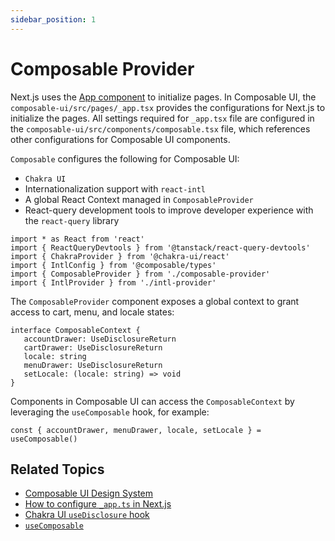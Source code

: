 ```yaml
---
sidebar_position: 1
---
```


# Composable Provider

Next.js uses the [App component](https://nextjs.org/docs/advanced-features/custom-app) to initialize pages. In Composable UI, the `composable-ui/src/pages/_app.tsx` provides the configurations for Next.js to initialize the pages. All settings required for  `_app.tsx` file are configured in the `composable-ui/src/components/composable.tsx` file, which references other configurations for Composable UI components.

`Composable` configures the following for Composable UI:

-  `Chakra UI`
-  Internationalization support with `react-intl`
-  A global React Context managed in `ComposableProvider`
-  React-query development tools to improve developer experience with the `react-query` library

```tsx
import * as React from 'react'
import { ReactQueryDevtools } from '@tanstack/react-query-devtools'
import { ChakraProvider } from '@chakra-ui/react'
import { IntlConfig } from '@composable/types'
import { ComposableProvider } from './composable-provider'
import { IntlProvider } from './intl-provider'
```

The `ComposableProvider` component exposes a global context to grant access to cart, menu, and locale states:

```tsx
interface ComposableContext {
   accountDrawer: UseDisclosureReturn
   cartDrawer: UseDisclosureReturn
   locale: string
   menuDrawer: UseDisclosureReturn
   setLocale: (locale: string) => void
}
```

Components in Composable UI can access the `ComposableContext` by leveraging the `useComposable` hook, for example:

```tsx
const { accountDrawer, menuDrawer, locale, setLocale } = useComposable()
```

## Related Topics

- [Composable UI Design System](design/components_and_theme.md)
- [How to configure `_app.ts` in Next.js](https://nextjs.org/docs/advanced-features/custom-app)
- [Chakra UI `useDisclosure` hook](https://chakra-ui.com/docs/hooks/use-disclosure)
- [`useComposable`](hooks.md#useComposable)
